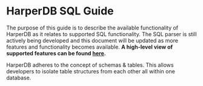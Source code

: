 # HarperDB SQL Guide

The purpose of this guide is to describe the available functionality of HarperDB as it relates to supported SQL functionality. The SQL parser is still actively being developed and this document will be updated as more features and functionality becomes available.  **A high-level view of supported features can be found [here](features-matrix.md).**



HarperDB adheres to the concept of schemas & tables.  This allows developers to isolate table structures from each other all within one database.
